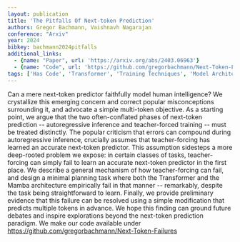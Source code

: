 ```yaml
---
layout: publication
title: 'The Pitfalls Of Next-token Prediction'
authors: Gregor Bachmann, Vaishnavh Nagarajan
conference: "Arxiv"
year: 2024
bibkey: bachmann2024pitfalls
additional_links:
  - {name: "Paper", url: 'https://arxiv.org/abs/2403.06963'}
  - {name: "Code", url: 'https://github.com/gregorbachmann/Next-Token-Failures'}
tags: ['Has Code', 'Transformer', 'Training Techniques', 'Model Architecture', 'GPT', 'Fine-Tuning', 'Merging', 'Pretraining Methods']
---
```

Can a mere next-token predictor faithfully model human intelligence? We
crystallize this emerging concern and correct popular misconceptions
surrounding it, and advocate a simple multi-token objective.
  As a starting point, we argue that the two often-conflated phases of
next-token prediction -- autoregressive inference and teacher-forced training
-- must be treated distinctly. The popular criticism that errors can compound
during autoregressive inference, crucially assumes that teacher-forcing has
learned an accurate next-token predictor. This assumption sidesteps a more
deep-rooted problem we expose: in certain classes of tasks, teacher-forcing can
simply fail to learn an accurate next-token predictor in the first place. We
describe a general mechanism of how teacher-forcing can fail, and design a
minimal planning task where both the Transformer and the Mamba architecture
empirically fail in that manner -- remarkably, despite the task being
straightforward to learn.
  Finally, we provide preliminary evidence that this failure can be resolved
using a simple modification that predicts multiple tokens in advance. We hope
this finding can ground future debates and inspire explorations beyond the
next-token prediction paradigm. We make our code available under
https://github.com/gregorbachmann/Next-Token-Failures
